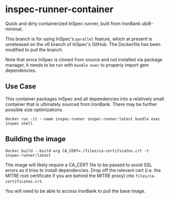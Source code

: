 # inspec-runner-container

Quick and dirty containerized InSpec runner, built from IronBank ubi8-minimal.

This branch is for using InSpec's `parallel` feature, which at present is unreleased on the v6 branch of InSpec's GitHub. The Dockerfile has been modified to pull the branch.

Note that since InSpec is cloned from source and not installed via package manager, it needs to be run with `bundle exec` to properly import gem dependencies.

## Use Case

This container packages InSpec and all dependencies into a relatively small container that is ultimately sourced from IronBank. There may be further possible size optimizations.

`docker run -it --name inspec-runner inspec-runner:latest bundle exec inspec shell`

## Building the image

`docker build --build-arg CA_CERT=./files/ca-certificates.crt -t inspec-runner:latest .`

The image will likely require a CA_CERT file to be passed to avoid SSL errors as it tries to install dependencies. Drop off the relevant cert (i.e. the MITRE root certificate if you are behind the MITRE proxy) into `files/ca-certificates.crt`.

You will need to be able to access IronBank to pull the base image.